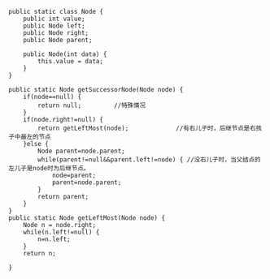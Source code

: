     public static class Node {
		public int value;
		public Node left;
		public Node right;
		public Node parent;

		public Node(int data) {
			this.value = data;
		}
	}

	public static Node getSuccessorNode(Node node) {
		if(node==null) {
			return null;         //特殊情况
		}
		if(node.right!=null) {
			return getLeftMost(node);             //有右儿子时，后继节点是右孩子中最左的节点
		}else {
			Node parent=node.parent;
			while(parent!=null&&parent.left!=node) { //没右儿子时，当父结点的左儿子是node时为后继节点。
				node=parent;
				parent=node.parent;
			}
			return parent;
		}
	}
	public static Node getLeftMost(Node node) {
		Node n = node.right;
		while(n.left!=null) {
			n=n.left;
		}
		return n;
		
	}
